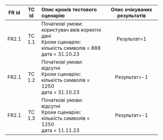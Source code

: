 |FR id|TC id|Опис кроків тестового сценарію|Опис очікуваних результатів|
|:-----:|:-----:|:-----|:-----:|
|FR2.1|TC 1.1|Початкові умови: користувач ввів коректні дані<br> Кроки сценарію:<br> кількість символів = 888<br> дата = 31.10.23|Результат=1|
|FR2.1|TC 1.2|Початкові умови: відсутні<br> Кроки сценарію:<br> кількість символів = 1250 <br> дата = 31.10.23|Результат=-1|
|FR2.1|TC 1.3|Початкові умови: відсутні<br> Кроки сценарію:<br> кількість символів = 1250 <br> дата = 11.11.23|Результат=-1|

